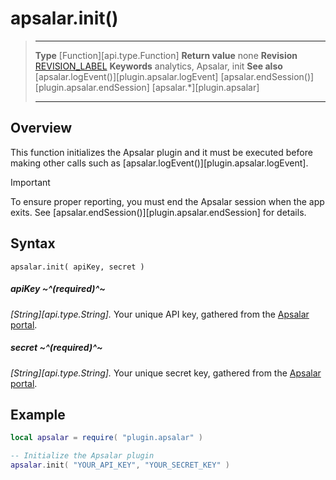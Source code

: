 # apsalar.init()

> --------------------- ------------------------------------------------------------------------------------------
> __Type__              [Function][api.type.Function]
> __Return value__		none
> __Revision__          [REVISION_LABEL](REVISION_URL)
> __Keywords__          analytics, Apsalar, init
> __See also__			[apsalar.logEvent()][plugin.apsalar.logEvent]
>						[apsalar.endSession()][plugin.apsalar.endSession]
>						[apsalar.*][plugin.apsalar]
> --------------------- ------------------------------------------------------------------------------------------


## Overview

This function initializes the Apsalar plugin and it must be executed before making other calls such as [apsalar.logEvent()][plugin.apsalar.logEvent].

<div class="guide-notebox-imp">
<div class="notebox-title-imp">Important</div>

To ensure proper reporting, you must end the Apsalar session when the app exits. See [apsalar.endSession()][plugin.apsalar.endSession] for details.

</div>


## Syntax

	apsalar.init( apiKey, secret )

##### apiKey ~^(required)^~
_[String][api.type.String]._ Your unique API key, gathered from the [Apsalar portal](https://apsalar.com/app/sdk).

##### secret ~^(required)^~
_[String][api.type.String]._ Your unique secret key, gathered from the [Apsalar portal](https://apsalar.com/app/sdk).


## Example

``````lua
local apsalar = require( "plugin.apsalar" )

-- Initialize the Apsalar plugin
apsalar.init( "YOUR_API_KEY", "YOUR_SECRET_KEY" )
``````

